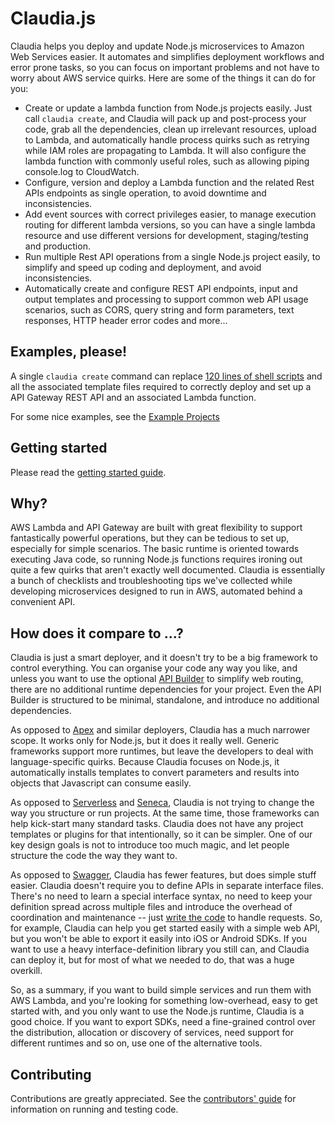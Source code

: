 # Claudia.js

Claudia helps you deploy and update Node.js microservices to Amazon Web Services easier. It automates and simplifies deployment workflows and error prone tasks, so you can focus on important problems and not have to worry about AWS service quirks. Here are some of the things it can do for you:

* Create or update a lambda function from Node.js projects easily. Just call `claudia create`, and Claudia will pack up and post-process your code, grab all the dependencies, clean up irrelevant resources, upload to Lambda, and automatically handle process quirks such as retrying while IAM roles are propagating to Lambda. It will also configure the lambda function with commonly useful roles, such as allowing piping console.log to CloudWatch.
* Configure, version and deploy a Lambda function and the related Rest APIs endpoints as single operation, to avoid downtime and inconsistencies.
* Add event sources with correct privileges easier, to manage execution routing for different lambda versions, so you can have a single lambda resource and use different versions for development, staging/testing and production.
* Run multiple Rest API operations from a single Node.js project easily, to simplify and speed up coding and deployment, and avoid inconsistencies.
* Automatically create and configure REST API endpoints, input and output templates and processing to support common web API usage scenarios, such as CORS, query string and form parameters, text responses, HTTP header error codes and more...

## Examples, please!

A single `claudia create` command can replace [120 lines of shell scripts](https://github.com/gojko/nodejs-aws-microservice-examples/blob/master/web-parameter-processing/setup.sh) and all the associated template files required to correctly deploy and set up a API Gateway REST API and an associated Lambda function.

For some nice examples, see the [Example Projects](https://github.com/claudiajs/example-projects)

## Getting started 

Please read the [getting started guide](getting_started.md).

## Why?

AWS Lambda and API Gateway are built with great flexibility to support fantastically powerful operations, but they can be tedious to set up, especially for simple scenarios. The basic runtime is oriented towards executing Java code, so running Node.js functions requires ironing out quite a few quirks that aren't exactly well documented. Claudia is essentially a bunch of checklists and troubleshooting tips we've collected while developing microservices designed to run in AWS, automated behind a convenient API. 

## How does it compare to ...?

Claudia is just a smart deployer, and it doesn't try to be a big framework to control everything. You can organise your code any way you like, and unless you want to use the optional [API Builder](https://github.com/claudiajs/claudia-api-builder) to simplify web routing, there are no additional runtime dependencies for your project. Even the API Builder is structured to be minimal, standalone, and introduce no additional dependencies.

As opposed to [Apex](https://github.com/apex/apex) and similar deployers, Claudia has a much narrower scope. It works only for Node.js, but it does it really well. Generic frameworks support more runtimes, but leave the developers to deal with language-specific quirks. Because Claudia focuses on Node.js, it automatically installs templates to convert parameters and results into objects that Javascript can consume easily.

As opposed to [Serverless](https://github.com/serverless/serverless) and [Seneca](http://senecajs.org/), Claudia is not trying to change the way you structure or run projects. At the same time, those frameworks can help kick-start many standard tasks. Claudia does not have any project templates or plugins for that intentionally, so it can be simpler. One of our key design goals is not to introduce too much magic, and let people structure the code the way they want to.

As opposed to [Swagger](http://swagger.io/), Claudia has fewer features, but does simple stuff easier. Claudia doesn't require you to define APIs in separate interface files. There's no need to learn a special interface syntax, no need to keep your definition spread across multiple files and introduce the overhead of coordination and maintenance -- just [write the code](https://github.com/claudiajs/example-projects/blob/master/web-api/web.js) to handle requests. So, for example, Claudia can help you get started easily with a simple web API, but you won't be able to export it easily into iOS or Android SDKs. If you want to use a heavy interface-definition library you still can, and Claudia can deploy it, but for most of what we needed to do, that was a huge overkill. 

So, as a summary, if you want to build simple services and run them with AWS Lambda, and you're looking for something low-overhead,  easy to get started with, and you only want to use the Node.js runtime, Claudia is a good choice. If you want to export SDKs, need a fine-grained control over the distribution, allocation or discovery of services, need support for different runtimes and so on, use one of the alternative tools.

## Contributing

Contributions are greatly appreciated. See the [contributors' guide](contributing.md) for information on running and testing code.



